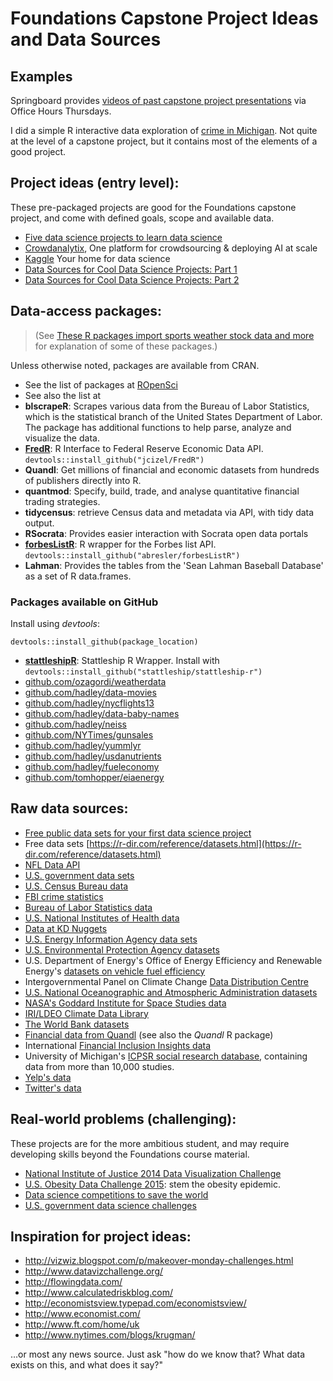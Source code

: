 # Foundations Capstone Project Ideas and Data Sources

## Examples

Springboard provides [videos of past capstone project presentations](https://www.youtube.com/playlist?list=PLjKxfZpleE6B-e6hDQ4m7Yrs7s9HIoZZs) via Office Hours Thursdays. 

I did a simple R interactive data exploration of [crime in Michigan](https://tomhopper.shinyapps.io/MI_50_Safest_cities/). Not quite at the level of a capstone project, but it contains most of the elements of a good project.

## Project ideas (entry level):

These pre-packaged projects are good for the Foundations capstone project, and come with defined goals, scope and available data.

* [Five data science projects to learn data science](http://www.analyticsvidhya.com/blog/2014/11/data-science-projects-learn/)
* [Crowdanalytix](https://www.crowdanalytix.com/), One platform for crowdsourcing & deploying AI at scale
* [Kaggle](https://www.kaggle.com) Your home for data science
* [Data Sources for Cool Data Science Projects: Part 1](http://blog.thedataincubator.com/2014/10/data-sources-for-cool-data-science-projects-part-1/)
* [Data Sources for Cool Data Science Projects: Part 2](http://blog.thedataincubator.com/2014/10/data-sources-for-cool-data-science-projects-part-2/)

## Data-access packages:

> (See [These R packages import sports weather stock data and more](http://www.computerworld.com/article/3109890/data-analytics/these-r-packages-import-sports-weather-stock-data-and-more.html) for explanation of some of these packages.)

Unless otherwise noted, packages are available from CRAN.

* See the list of packages at [ROpenSci](https://ropensci.org/packages/)
* See also the list at 
* **blscrapeR**: Scrapes various data from the Bureau of Labor Statistics, which is the statistical branch of the United States Department of Labor. The package has additional functions to help parse, analyze and visualize the data.
* **[FredR](https://github.com/jcizel/FredR)**: R Interface to Federal Reserve Economic Data API. `devtools::install_github("jcizel/FredR")`
* **Quandl**: Get millions of financial and economic datasets from hundreds of publishers directly into R.
* **quantmod**: Specify, build, trade, and analyse quantitative financial trading strategies.
* **tidycensus**: retrieve Census data and metadata via API, with tidy data output.
* **RSocrata**: Provides easier interaction with Socrata open data portals
* **[forbesListR](https://github.com/abresler/forbesListR)**: R wrapper for the Forbes list API. `devtools::install_github("abresler/forbesListR")`
* **Lahman**: Provides the tables from the 'Sean Lahman Baseball Database' as a set of R data.frames.

### Packages available on GitHub

Install using _devtools_:

    devtools::install_github(package_location)

* **[stattleshipR](https://github.com/stattleship/stattleship-r)**: Stattleship R Wrapper. Install with `devtools::install_github("stattleship/stattleship-r")`
* [github.com/ozagordi/weatherdata](https://github.com/ozagordi/weatherdata)
* [github.com/hadley/data-movies](https://github.com/hadley/data-movies)
* [github.com/hadley/nycflights13](https://github.com/hadley/nycflights13)
* [github.com/hadley/data-baby-names](https://github.com/hadley/data-baby-names)
* [github.com/hadley/neiss](https://github.com/hadley/neiss)
* [github.com/NYTimes/gunsales](https://github.com/NYTimes/gunsales)
* [github.com/hadley/yummlyr](https://github.com/hadley/yummlyr)
* [github.com/hadley/usdanutrients](https://github.com/hadley/usdanutrients)
* [github.com/hadley/fueleconomy](https://github.com/hadley/fueleconomy)
* [github.com/tomhopper/eiaenergy](https://github.com/tomhopper/eiaenergy)

## Raw data sources:

* [Free public data sets for your first data science project](https://www.springboard.com/blog/free-public-data-sets-data-science-project/)
* Free data sets [https://r-dir.com/reference/datasets.html](https://r-dir.com/reference/datasets.html)
* [NFL Data API](http://www.armchairanalysis.com/data-api.php)
* [U.S. government data sets](https://www.data.gov)
* [U.S. Census Bureau data](http://www.census.gov/data.html)
* [FBI crime statistics](https://www.fbi.gov/stats-services/crimestats/)
* [Bureau of Labor Statistics data](http://www.bls.gov/data/)
* [U.S. National Institutes of Health data](https://www.nlm.nih.gov/hsrinfo/datasites.html)
* [Data at KD Nuggets](http://www.kdnuggets.com/datasets/index.html)
* [U.S. Energy Information Agency data sets](https://www.eia.gov/tools/)
* [U.S. Environmental Protection Agency datasets](https://developer.epa.gov/category/data/)
* U.S. Department of Energy's Office of Energy Efficiency and Renewable Energy's [datasets on vehicle fuel efficiency](https://www.fueleconomy.gov/feg/ws/)
* Intergovernmental Panel on Climate Change [Data Distribution Centre](http://www.ipcc-data.org/)
* [U.S. National Oceanographic and Atmospheric Administration datasets](https://www.ncdc.noaa.gov/data-access)
* [NASA's Goddard Institute for Space Studies data](http://data.giss.nasa.gov/)
* [IRI/LDEO Climate Data Library](http://iridl.ldeo.columbia.edu/)
* [The World Bank datasets](http://data.worldbank.org/)
* [Financial data from Quandl](https://www.quandl.com/) (see also the _Quandl_ R package)
* International [Financial Inclusion Insights data](http://finclusion.org/data_fiinder/)
* University of Michigan's [ICPSR social research database](https://www.icpsr.umich.edu/icpsrweb/ICPSR/), containing data from more than 10,000 studies.
* [Yelp's data](https://www.yelp.com/developers/documentation/v2/overview)
* [Twitter's data](https://dev.twitter.com/overview/documentation)

## Real-world problems (challenging):

These projects are for the more ambitious student, and may require developing skills beyond the Foundations course material.

* [National Institute of Justice 2014 Data Visualization Challenge](http://nij.gov/funding/Pages/fy14-data-visualization-challenge.aspx)
* [U.S. Obesity Data Challenge 2015](https://www.challenge.gov/challenge/u-s-obesity-data-challenge/): stem the obesity epidemic.
* [Data science competitions to save the world](https://www.drivendata.org/)
* [U.S. government data science challenges](https://www.challenge.gov/list/)

## Inspiration for project ideas:

* http://vizwiz.blogspot.com/p/makeover-monday-challenges.html
* http://www.datavizchallenge.org/
* http://flowingdata.com/
* http://www.calculatedriskblog.com/
* http://economistsview.typepad.com/economistsview/
* http://www.economist.com/
* http://www.ft.com/home/uk
* http://www.nytimes.com/blogs/krugman/

…or most any news source. Just ask "how do we know that? What data exists on this, and what does it say?"

